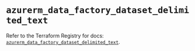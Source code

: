 # `azurerm_data_factory_dataset_delimited_text`

Refer to the Terraform Registry for docs: [`azurerm_data_factory_dataset_delimited_text`](https://registry.terraform.io/providers/hashicorp/azurerm/4.21.0/docs/resources/data_factory_dataset_delimited_text).
